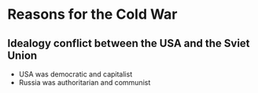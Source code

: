 # Reasons for the Cold War

## Idealogy conflict between the USA and the Sviet Union
- USA was democratic and capitalist
- Russia was authoritarian and communist